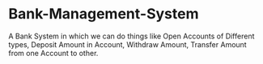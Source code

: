 # Bank-Management-System

A Bank System in which we can do things like Open Accounts of
Different types, Deposit Amount in Account, Withdraw Amount, Transfer
Amount from one Account to other.
